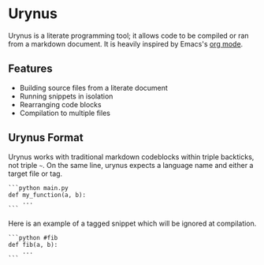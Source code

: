 # Urynus
Urynus is a literate programming tool; it allows code to be compiled or ran from
a markdown document. It is heavily inspired by Emacs's 
[org mode](https://orgmode.org/).

## Features
- Building source files from a literate document
- Running snippets in isolation
- Rearranging code blocks
- Compilation to multiple files

## Urynus Format

Urynus works with traditional markdown codeblocks within triple backticks, not
triple `~`. On the same line, urynus expects a language name and either a target 
file or tag.

~~~
```python main.py
def my_function(a, b):
    ...
```
~~~

Here is an example of a tagged snippet which will be ignored at compilation.
~~~
```python #fib
def fib(a, b):
    ...
```
~~~

